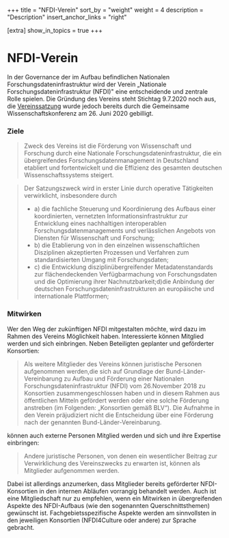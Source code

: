 +++
title = "NFDI-Verein"
sort_by = "weight"
weight = 4
description = "Description"
insert_anchor_links = "right"

[extra]
show_in_topics = true
+++

# NFDI-Verein

In der Governance der im Aufbau befindlichen Nationalen Forschungsdateninfrastruktur wird der Verein „Nationale Forschungsdateninfrastruktur (NFDI)" eine entscheidende und zentrale Rolle spielen.
Die Gründung des Vereins steht Stichtag 9.7.2020 noch aus, die [Vereinssatzung](https://cdn.website-editor.net/25abfc2078d74313bbe63818c335df0e/files/uploaded/Satzung%2520NFDI%2520eV_final.pdf) wurde jedoch bereits durch die Gemeinsame Wissenschaftskonferenz am 26. Juni 2020 gebilligt.

### Ziele
> Zweck des Vereins ist die Förderung von Wissenschaft und Forschung durch eine Nationale Forschungsdateninfrastruktur, die ein übergreifendes Forschungsdatenmanagement in Deutschland etabliert und fortentwickelt und die Effizienz des gesamten deutschen Wissenschaftssystems steigert.

> Der Satzungszweck wird in erster Linie durch operative Tätigkeiten verwirklicht, insbesondere durch
> * a) die fachliche Steuerung und Koordinierung des Aufbaus einer koordinierten, vernetzten Informationsinfrastruktur zur Entwicklung eines nachhaltigen interoperablen Forschungsdatenmanagements und verlässlichen Angebots von Diensten für Wissenschaft und Forschung;
> * b) die Etablierung von in den einzelnen wissenschaftlichen Disziplinen akzeptierten Prozessen und Verfahren zum standardisierten Umgang mit Forschungsdaten;
> * c) die Entwicklung disziplinübergreifender Metadatenstandards zur flächendeckenden Verfügbarmachung von Forschungsdaten und die Optimierung ihrer Nachnutzbarkeit;d)die Anbindung der deutschen Forschungsdateninfrastrukturen an europäische und internationale Plattformen;

### Mitwirken
Wer den Weg der zukünftigen NFDI mitgestalten möchte, wird dazu im Rahmen des Vereins Möglichkeit haben. Interessierte können Mitglied werden und sich einbringen. Neben Beteiligten geplanter und geförderter Konsortien:

> Als weitere Mitglieder des Vereins können juristische Personen aufgenommen werden,die sich auf Grundlage der Bund-Länder-Vereinbarung zu Aufbau und Förderung einer Nationalen Forschungsdateninfrastruktur (NFDI) vom 26.November 2018 zu Konsortien zusammengeschlossen haben und in diesem Rahmen aus öffentlichen Mitteln gefördert werden oder eine solche Förderung anstreben (im Folgenden: „Konsortien gemäß BLV“). Die Aufnahme in den Verein präjudiziert nicht die Entscheidung über eine Förderung nach der genannten Bund-Länder-Vereinbarung.

können auch externe Personen Mitglied werden und sich und ihre Expertise einbringen:

> Andere juristische Personen, von denen ein wesentlicher Beitrag zur Verwirklichung des Vereinszwecks zu erwarten ist, können als Mitglieder aufgenommen werden.

Dabei ist allerdings anzumerken, dass Mitglieder bereits geförderter NFDI-Konsortien in den internen Abläufen vorrangig behandelt werden. Auch ist eine Mitgliedschaft nur zu empfehlen, wenn ein Mitwirken in übergreifenden Aspekte des NFDI-Aufbaus (wie den sogenannten Querschnittsthemen) gewünscht ist. Fachgebietsspezifische Aspekte werden am sinnvollsten in den jeweiligen Konsortien (NFDI4Culture oder andere) zur Sprache gebracht.






